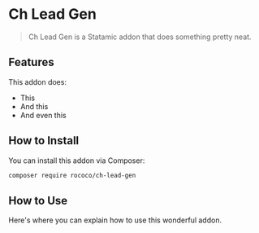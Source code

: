 # Ch Lead Gen

> Ch Lead Gen is a Statamic addon that does something pretty neat.

## Features

This addon does:

- This
- And this
- And even this

## How to Install

You can install this addon via Composer:

``` bash
composer require rococo/ch-lead-gen
```

## How to Use

Here's where you can explain how to use this wonderful addon.
